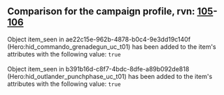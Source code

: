 ## Comparison for the campaign profile, rvn: [105](https://github.com/PRO100KatYT/FortniteProfileRevisions/tree/main/profiles/campaign/105%20campaign.json)-[106](https://github.com/PRO100KatYT/FortniteProfileRevisions/tree/main/profiles/campaign/106%20campaign.json)

Object item_seen in ae22c15e-962b-4878-b0c4-9e3dd19c140f (Hero:hid_commando_grenadegun_uc_t01) has been added to the item's attributes with the following value: `true`
<br><br>
Object item_seen in b391b16d-c8f7-4bdc-8dfe-a89b092de818 (Hero:hid_outlander_punchphase_uc_t01) has been added to the item's attributes with the following value: `true`
<br><br>
